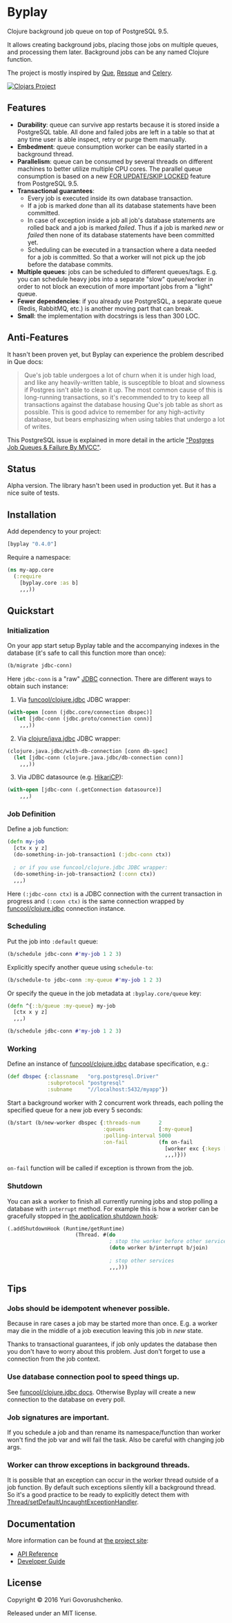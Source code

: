 # Byplay

Clojure background job queue on top of PostgreSQL 9.5.

It allows creating background jobs, placing those jobs on multiple queues, and processing them later.
Background jobs can be any named Clojure function.

The project is mostly inspired by [Que](https://github.com/chanks/que),
[Resque](https://github.com/resque/resque/) and [Celery](https://github.com/celery/celery).

[![Clojars Project](https://img.shields.io/clojars/v/byplay.svg)](https://clojars.org/byplay)

## Features
- **Durability**: queue can survive app restarts because it is stored inside a PostgreSQL table.
All done and failed jobs are left in a table
so that at any time user is able inspect, retry or purge them manually.
- **Embedment**: queue consumption worker can be easily started in a background thread.
- **Parallelism**: queue can be consumed by several threads on different machines to better utilize multiple CPU cores.
The parallel queue consumption is based on a new
[FOR UPDATE/SKIP LOCKED](http://blog.2ndquadrant.com/what-is-select-skip-locked-for-in-postgresql-9-5/) feature from PostgreSQL 9.5.
- **Transactional guarantees**:  
    - Every job is executed inside its own database transaction.
    - If a job is marked *done* than all its database statements have been committed.
    - In case of exception inside a job all job's database statements are rolled back 
    and a job is marked *failed*. Thus if a job is marked *new* or *failed* then 
    none of its database statements have been committed yet.
    - Scheduling can be executed in a transaction where a data needed for a job is committed.
    So that a worker will not pick up the job before the database commits.
- **Multiple queues**: jobs can be scheduled to different queues/tags.
E.g. you can schedule heavy jobs into a separate "slow" queue/worker 
in order to not block an execution of more important jobs from a "light" queue.
- **Fewer dependencies**: if you already use PostgreSQL, a separate queue (Redis, RabbitMQ, etc.) is another moving part that can break.
- **Small**: the implementation with docstrings is less than 300 LOC.

## Anti-Features
It hasn't been proven yet, but Byplay can experience the problem described in Que docs:
> Que's job table undergoes a lot of churn when it is under high load, and like any heavily-written table, 
is susceptible to bloat and slowness if Postgres isn't able to clean it up. The most common cause of this is 
long-running transactions, so it's recommended to try to keep all transactions against the database housing 
Que's job table as short as possible. This is good advice to remember for any high-activity database, 
but bears emphasizing when using tables that undergo a lot of writes.

This PostgreSQL issue is explained in more detail in the article 
["Postgres Job Queues & Failure By MVCC"](https://brandur.org/postgres-queues).

## Status

Alpha version. The library hasn't been used in production yet. But it has a nice suite of tests.

## Installation

Add dependency to your project:

```clj
[byplay "0.4.0"]
```

Require a namespace:

```clj
(ns my-app.core
  (:require
    [byplay.core :as b]
    ,,,))
```

## Quickstart

### Initialization

On your app start setup Byplay table and the accompanying indexes in the database (it's safe to call this function more than once):

```clj
(b/migrate jdbc-conn)
```

Here `jdbc-conn` is a "raw" [JDBC](https://en.wikipedia.org/wiki/Java_Database_Connectivity) connection.
There are different ways to obtain such instance:

1) Via [funcool/clojure.jdbc](https://funcool.github.io/clojure.jdbc/latest/#creating-a-connection) JDBC wrapper:

```clj
(with-open [conn (jdbc.core/connection dbspec)]
  (let [jdbc-conn (jdbc.proto/connection conn)]
    ,,,))
```

2) Via [clojure/java.jdbc](http://clojure-doc.org/articles/ecosystem/java_jdbc/home.html#reusing-connections) JDBC wrapper:

```clj
(clojure.java.jdbc/with-db-connection [conn db-spec]
  (let [jdbc-conn (clojure.java.jdbc/db-connection conn)]
    ,,,))
```

3) Via JDBC datasource (e.g. [HikariCP](https://github.com/tomekw/hikari-cp#postgresql-example)):
 
```clj
(with-open [jdbc-conn (.getConnection datasource)]
    ,,,)
```

### Job Definition

Define a job function:

```clj
(defn my-job
  [ctx x y z]
  (do-something-in-job-transaction1 (:jdbc-conn ctx))
  
  ; or if you use funcool/clojure.jdbc JDBC wrapper:
  (do-something-in-job-transaction2 (:conn ctx))
  ,,,)
```

Here `(:jdbc-conn ctx)` is a JDBC connection with the current transaction in progress and
`(:conn ctx)` is the same connection wrapped by [funcool/clojure.jdbc](https://funcool.github.io/clojure.jdbc/latest/#connection-parameters)
connection instance.


### Scheduling

Put the job into `:default` queue:

```clj
(b/schedule jdbc-conn #'my-job 1 2 3)
```

Explicitly specify another queue using `schedule-to`:

```clj
(b/schedule-to jdbc-conn :my-queue #'my-job 1 2 3)
```

Or specify the queue in the job metadata at `:byplay.core/queue` key:

```clj
(defn ^{::b/queue :my-queue} my-job
  [ctx x y z]
  ,,,)

(b/schedule jdbc-conn #'my-job 1 2 3)
```

### Working

Define an instance of [funcool/clojure.jdbc](https://funcool.github.io/clojure.jdbc/latest/#connection-parameters) 
database specification, e.g.:

```clj
(def dbspec {:classname   "org.postgresql.Driver"
             :subprotocol "postgresql"
             :subname     "//localhost:5432/myapp"})
```

Start a background worker with 2 concurrent work threads, each polling the specified queue for a new job every 5 seconds: 

```clj
(b/start (b/new-worker dbspec {:threads-num      2
                               :queues           [:my-queue]
                               :polling-interval 5000
                               :on-fail          (fn on-fail
                                                   [worker exc {:keys [id job args queue state] :as _job}]
                                                   ,,,)}))
```

`on-fail` function will be called if exception is thrown from the job.

### Shutdown

You can ask a worker to finish all currently running jobs and stop polling a database with `interrupt` method.
For example this is how a worker can be gracefully stopped in 
[the application shutdown hook](https://docs.oracle.com/javase/7/docs/api/java/lang/Runtime.html#addShutdownHook\(java.lang.Thread\)):

```clj
(.addShutdownHook (Runtime/getRuntime)
                      (Thread. #(do
                                 ; stop the worker before other services (to not break jobs in progress)
                                 (doto worker b/interrupt b/join)
                                 
                                 ; stop other services
                                 ,,,)))
```

## Tips

### Jobs should be idempotent whenever possible.
Because in rare cases a job may be started more than once.
E.g. a worker may die in the middle of a job execution leaving this job in *new* state.

Thanks to transactional guarantees, if job only updates the database then you don't have to worry about this problem.
Just don't forget to use a connection from the job context. 

### Use database connection pool to speed things up.
See [funcool/clojure.jdbc docs](https://funcool.github.io/clojure.jdbc/latest/#connection-pool).
Otherwise Byplay will create a new connection to the database on every poll.
 
### Job signatures are important.
If you schedule a job and than rename its namespace/function than worker won't find the job var and will fail the task.
Also be careful with changing job args.

### Worker can throw exceptions in background threads.
It is possible that an exception can occur in the worker thread outside of a job function.
By default such exceptions silently kill a background thread. So it's a good practice to be ready to explicitly detect them with
[Thread/setDefaultUncaughtExceptionHandler](https://stuartsierra.com/2015/05/27/clojure-uncaught-exceptions).

## Documentation

More information can be found at [the project site](http://metametadata.github.io/byplay/):

* [API Reference](http://metametadata.github.io/byplay/api/)
* [Developer Guide](http://metametadata.github.io/byplay/dev-guide/)

## License
Copyright © 2016 Yuri Govorushchenko.

Released under an MIT license.
